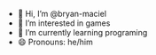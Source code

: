 - 👋 Hi, I’m @bryan-maciel
- 👀 I’m interested in games
- 🌱 I’m currently learning programing
- 😄 Pronouns: he/him

<!---
bryan-maciel/bryan-maciel is a ✨ special ✨ repository because its `README.md` (this file) appears on your GitHub profile.
You can click the Preview link to take a look at your changes.
--->

